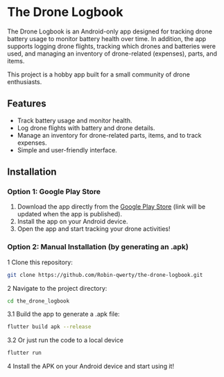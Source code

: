 # The Drone Logbook

The Drone Logbook is an Android-only app designed for tracking drone battery usage to monitor battery health over time. In addition, the app supports logging drone flights, tracking which drones and batteries were used, and managing an inventory of drone-related (expenses), parts, and items.

This project is a hobby app built for a small community of drone enthusiasts.

## Features
- Track battery usage and monitor health.
- Log drone flights with battery and drone details.
- Manage an inventory for drone-related parts, items, and to track expenses.
- Simple and user-friendly interface.

## Installation

### Option 1: Google Play Store
1. Download the app directly from the [Google Play Store](https://play.google.com/store) (link will be updated when the app is published).
2. Install the app on your Android device.
3. Open the app and start tracking your drone activities!

### Option 2: Manual Installation (by generating an .apk)
1 Clone this repository:
```bash
git clone https://github.com/Robin-qwerty/the-drone-logbook.git
```
2 Navigate to the project directory:
```bash
cd the_drone_logbook
```
3.1 Build the app to generate a .apk file:
```bash
flutter build apk --release
```
3.2 Or just run the code to a local device
```bash
flutter run
```
4 Install the APK on your Android device and start using it!
